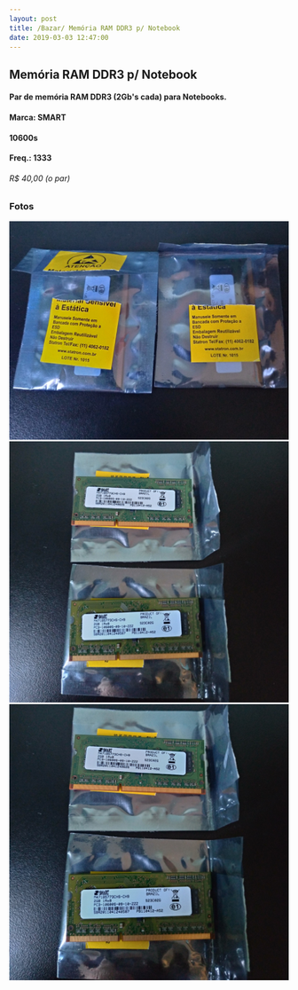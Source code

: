 ```yaml
---
layout: post
title: /Bazar/ Memória RAM DDR3 p/ Notebook
date: 2019-03-03 12:47:00
---
```


## Memória RAM DDR3 p/ Notebook

#### Par de memória RAM DDR3 (2Gb's cada) para Notebooks.
#### Marca: SMART
#### 10600s
#### Freq.: 1333

###### R$ 40,00 (o par)

### Fotos

![RAM1](../assets/bazar/RAM1.jpg)
![RAM2](../assets/bazar/RAM2.jpg)
![RAM3](../assets/bazar/RAM3.jpg)